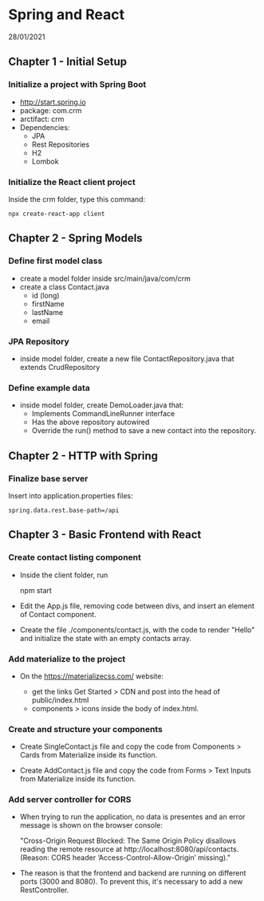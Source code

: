 # Spring and React
28/01/2021

## Chapter 1 - Initial Setup
### Initialize a project with Spring Boot
* http://start.spring.io
* package: com.crm
* arctifact: crm
* Dependencies:
    * JPA
    * Rest Repositories
    * H2
    * Lombok

### Initialize the React client project
Inside the crm folder, type this command:

    npx create-react-app client

## Chapter 2 - Spring Models
### Define first model class
* create a model folder inside src/main/java/com/crm
* create a class Contact.java
    * id (long)
    * firstName
    * lastName
    * email

### JPA Repository
* inside model folder, create a new file ContactRepository.java that extends CrudRepository

### Define example data
* inside model folder, create DemoLoader.java that:
    * Implements CommandLineRunner interface
    * Has the above repository autowired
    * Override the run() method to save a new contact into the repository.

## Chapter 2 - HTTP with Spring
### Finalize base server
Insert into application.properties files:

    spring.data.rest.base-path=/api

## Chapter 3 - Basic Frontend with React
### Create contact listing component
* Inside the client folder, run

    npm start

* Edit the App.js file, removing code between divs, and insert an element of Contact component.

* Create the file ./components/contact.js, with the code to render "Hello" and initialize the state with an empty contacts array.

### Add materialize to the project
* On the https://materializecss.com/ website:

    * get the links Get Started > CDN and post into the head of public/index.html
    * components > icons inside the body of index.html.

### Create and structure your components
* Create SingleContact.js file and copy the code from Components > Cards from Materialize inside its function.

* Create AddContact.js file and copy the code from Forms > Text Inputs from Materialize inside its function.

### Add server controller for CORS
* When trying to run the application, no data is presentes and an error message is shown on the browser console:

    "Cross-Origin Request Blocked: The Same Origin Policy disallows reading the remote resource at http://localhost:8080/api/contacts. (Reason: CORS header ‘Access-Control-Allow-Origin’ missing)."

* The reason is that the frontend and backend are running on different ports (3000 and 8080). To prevent this, it's necessary to add a new RestController. 